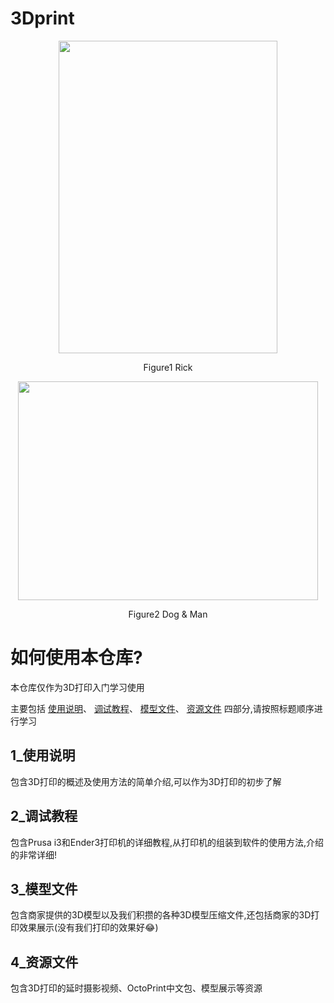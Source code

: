 # 3Dprint

<div align=center>
<img width="350" height="500" src="https://github.com/MakerLab308/3Dprint/blob/master/4_%E8%B5%84%E6%BA%90%E6%96%87%E4%BB%B6/3D_Rick.jpg"/>

Figure1 Rick

<img width="480" height="350" src="https://github.com/MakerLab308/3Dprint/blob/master/4_%E8%B5%84%E6%BA%90%E6%96%87%E4%BB%B6/3D_DogAndMan.JPG"/>

Figure2 Dog & Man
</div>

# 如何使用本仓库?
本仓库仅作为3D打印入门学习使用

主要包括 [使用说明](https://github.com/MakerLab308/3Dprint/tree/master/1_%E4%BD%BF%E7%94%A8%E8%AF%B4%E6%98%8E)、
[调试教程](https://github.com/MakerLab308/3Dprint/tree/master/2_%E8%B0%83%E8%AF%95%E6%95%99%E7%A8%8B)、
[模型文件](https://github.com/MakerLab308/3Dprint/tree/master/3_%E6%A8%A1%E5%9E%8B%E6%96%87%E4%BB%B6)、
[资源文件](https://github.com/MakerLab308/3Dprint/tree/master/4_%E8%B5%84%E6%BA%90%E6%96%87%E4%BB%B6) 四部分,请按照标题顺序进行学习




## 1_使用说明
包含3D打印的概述及使用方法的简单介绍,可以作为3D打印的初步了解

## 2_调试教程
包含Prusa i3和Ender3打印机的详细教程,从打印机的组装到软件的使用方法,介绍的非常详细!

## 3_模型文件
包含商家提供的3D模型以及我们积攒的各种3D模型压缩文件,还包括商家的3D打印效果展示(没有我们打印的效果好😂)

## 4_资源文件
包含3D打印的延时摄影视频、OctoPrint中文包、模型展示等资源
